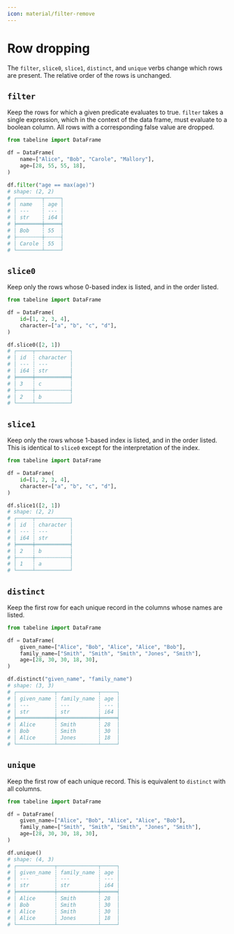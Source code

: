 ```yaml
---
icon: material/filter-remove
---
```


# Row dropping

The `filter`, `slice0`, `slice1`, `distinct`, and `unique` verbs change which rows are present. The relative order of the rows is unchanged.

## `filter`

Keep the rows for which a given predicate evaluates to true. `filter` takes a single expression, which in the context of the data frame, must evaluate to a boolean column. All rows with a corresponding false value are dropped.

```python
from tabeline import DataFrame

df = DataFrame(
    name=["Alice", "Bob", "Carole", "Mallory"],
    age=[28, 55, 55, 18],
)

df.filter("age == max(age)")
# shape: (2, 2)
# ┌────────┬─────┐
# │ name   ┆ age │
# │ ---    ┆ --- │
# │ str    ┆ i64 │
# ╞════════╪═════╡
# │ Bob    ┆ 55  │
# ├╌╌╌╌╌╌╌╌┼╌╌╌╌╌┤
# │ Carole ┆ 55  │
# └────────┴─────┘
```

## `slice0`

Keep only the rows whose 0-based index is listed, and in the order listed.

```python
from tabeline import DataFrame

df = DataFrame(
    id=[1, 2, 3, 4],
    character=["a", "b", "c", "d"],
)

df.slice0([2, 1])
# ┌─────┬───────────┐
# │ id  ┆ character │
# │ --- ┆ ---       │
# │ i64 ┆ str       │
# ╞═════╪═══════════╡
# │ 3   ┆ c         │
# ├╌╌╌╌╌┼╌╌╌╌╌╌╌╌╌╌╌┤
# │ 2   ┆ b         │
# └─────┴───────────┘
```

## `slice1`

Keep only the rows whose 1-based index is listed, and in the order listed. This is identical to `slice0` except for the interpretation of the index.

```python
from tabeline import DataFrame

df = DataFrame(
    id=[1, 2, 3, 4],
    character=["a", "b", "c", "d"],
)

df.slice1([2, 1])
# shape: (2, 2)
# ┌─────┬───────────┐
# │ id  ┆ character │
# │ --- ┆ ---       │
# │ i64 ┆ str       │
# ╞═════╪═══════════╡
# │ 2   ┆ b         │
# ├╌╌╌╌╌┼╌╌╌╌╌╌╌╌╌╌╌┤
# │ 1   ┆ a         │
# └─────┴───────────┘
```

## `distinct`

Keep the first row for each unique record in the columns whose names are listed.

```python
from tabeline import DataFrame

df = DataFrame(
    given_name=["Alice", "Bob", "Alice", "Alice", "Bob"],
    family_name=["Smith", "Smith", "Smith", "Jones", "Smith"],
    age=[28, 30, 30, 18, 30],
)

df.distinct("given_name", "family_name")
# shape: (3, 3)
# ┌────────────┬─────────────┬─────┐
# │ given_name ┆ family_name ┆ age │
# │ ---        ┆ ---         ┆ --- │
# │ str        ┆ str         ┆ i64 │
# ╞════════════╪═════════════╪═════╡
# │ Alice      ┆ Smith       ┆ 28  │
# │ Bob        ┆ Smith       ┆ 30  │
# │ Alice      ┆ Jones       ┆ 18  │
# └────────────┴─────────────┴─────┘
```

## `unique`

Keep the first row of each unique record. This is equivalent to `distinct` with all columns.

```python
from tabeline import DataFrame

df = DataFrame(
    given_name=["Alice", "Bob", "Alice", "Alice", "Bob"],
    family_name=["Smith", "Smith", "Smith", "Jones", "Smith"],
    age=[28, 30, 30, 18, 30],
)

df.unique()
# shape: (4, 3)
# ┌────────────┬─────────────┬─────┐
# │ given_name ┆ family_name ┆ age │
# │ ---        ┆ ---         ┆ --- │
# │ str        ┆ str         ┆ i64 │
# ╞════════════╪═════════════╪═════╡
# │ Alice      ┆ Smith       ┆ 28  │
# │ Bob        ┆ Smith       ┆ 30  │
# │ Alice      ┆ Smith       ┆ 30  │
# │ Alice      ┆ Jones       ┆ 18  │
# └────────────┴─────────────┴─────┘
```
